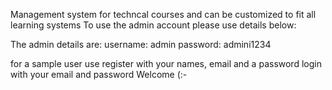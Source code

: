 Management system for techncal courses and can be customized to fit all learning systems
To use the admin account please use details below:

The admin details are:
    username: admin
    password: admini1234

for a sample user use
register with your names, email and a password
login with your email and password
Welcome (:-

